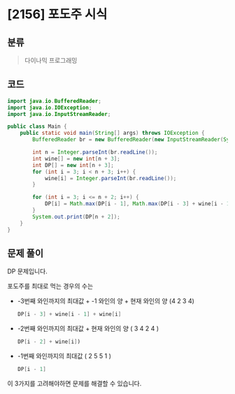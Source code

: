 # [2156] 포도주 시식

## 분류
> 다이나믹 프로그래밍

## 코드
```java
import java.io.BufferedReader;
import java.io.IOException;
import java.io.InputStreamReader;

public class Main {
    public static void main(String[] args) throws IOException {
        BufferedReader br = new BufferedReader(new InputStreamReader(System.in));

        int n = Integer.parseInt(br.readLine());
        int wine[] = new int[n + 3];
        int DP[] = new int[n + 3];
        for (int i = 3; i < n + 3; i++) {
            wine[i] = Integer.parseInt(br.readLine());
        }

        for (int i = 3; i <= n + 2; i++) {
            DP[i] = Math.max(DP[i - 1], Math.max(DP[i - 3] + wine[i - 1] + wine[i], DP[i - 2] + wine[i]));
        }
        System.out.print(DP[n + 2]);
    }
}
```

## 문제 풀이
DP 문제입니다.

포도주를 최대로 먹는 경우의 수는 

- -3번째 와인까지의 최대값 + -1 와인의  양 + 현재 와인의 양 (4 2 3 4)

  ```java
  DP[i - 3] + wine[i - 1] + wine[i]
  ```

- -2번째 와인까지의 최대값 + 현재 와인의 양 ( 3 4 2 4 )

  ```java
  DP[i - 2] + wine[i])
  ```

- -1번째 와인까지의 최대값 ( 2 5 5 1 )

  ```java
  DP[i - 1]
  ```

이 3가지를 고려해야하면 문제를 해결할 수 있습니다.

